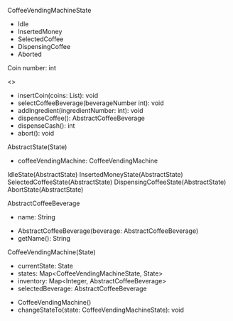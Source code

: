 CoffeeVendingMachineState
+ Idle
+ InsertedMoney
+ SelectedCoffee
+ DispensingCoffee
+ Aborted

Coin
number: int

<<State>>
+ insertCoin(coins: List<Coin>): void
+ selectCoffeeBeverage(beverageNumber int): void
+ addIngredient(ingredientNumber: int): void
+ dispenseCoffee(): AbstractCoffeeBeverage
+ dispenseCash(): int
+ abort(): void

AbstractState(State)
- coffeeVendingMachine: CoffeeVendingMachine

IdleState(AbstractState)
InsertedMoneyState(AbstractState)
SelectedCoffeeState(AbstractState)
DispensingCoffeeState(AbstractState)
AbortState(AbstractState)

AbstractCoffeeBeverage
- name: String
+ AbstractCoffeeBeverage(beverage: AbstractCoffeeBeverage)
+ getName(): String

CoffeeVendingMachine(State)
- currentState: State
- states: Map<CoffeeVendingMachineState, State>
- inventory: Map<Integer, AbstractCoffeeBeverage>
- selectedBeverage: AbstractCoffeeBeverage
+ CoffeeVendingMachine()
+ changeStateTo(state: CoffeeVendingMachineState): void